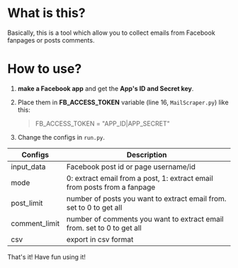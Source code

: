 # What is this?
Basically, this is a tool which allow you to collect emails from Facebook fanpages or posts comments.
# How to use?
1. **make a Facebook app** and get the **App's ID and Secret key**.
2. Place them in **FB_ACCESS_TOKEN** variable (line 16, `MailScraper.py`) like this:

   > FB_ACCESS_TOKEN = "APP_ID|APP_SECRET"

3. Change the configs in `run.py`. 

Configs | Description
------------ | -------------
input_data | Facebook post id or page username/id
mode | 0: extract email from a post, 1: extract email from posts from a fanpage
post_limit | number of posts you want to extract email from. set to 0 to get all
comment_limit | number of comments you want to extract email from. set to 0 to get all
csv | export in csv format

That's it! Have fun using it!